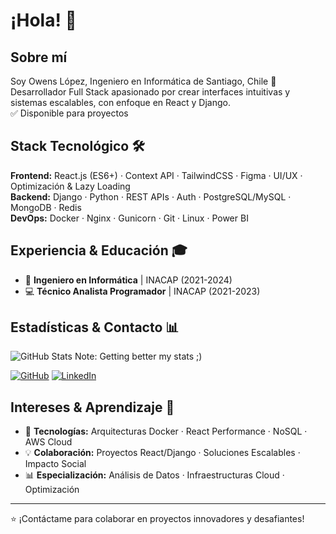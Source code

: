 
# ¡Hola! 👋 

## Sobre mí
Soy Owens López, Ingeniero en Informática de Santiago, Chile 📍  
Desarrollador Full Stack apasionado por crear interfaces intuitivas y sistemas escalables, con enfoque en React y Django.  
✅ Disponible para proyectos

## Stack Tecnológico 🛠

**Frontend:** React.js (ES6+) · Context API · TailwindCSS · Figma · UI/UX · Optimización & Lazy Loading  
**Backend:** Django · Python · REST APIs · Auth · PostgreSQL/MySQL · MongoDB · Redis  
**DevOps:** Docker · Nginx · Gunicorn · Git · Linux · Power BI

## Experiencia & Educación 🎓
- 🎯 **Ingeniero en Informática** | INACAP (2021-2024)
- 💻 **Técnico Analista Programador** | INACAP (2021-2023)

## Estadísticas & Contacto 📊
![GitHub Stats](https://github-readme-stats.vercel.app/api?username=OwensLopez211&show_icons=true&theme=radical)
Note: Getting better my stats ;)

[![GitHub](https://img.shields.io/badge/GitHub-@OwensLopez211-black?style=flat&logo=github)](https://github.com/OwensLopez211)
[![LinkedIn](https://img.shields.io/badge/LinkedIn-Owens_López-blue?style=flat&logo=linkedin)](https://linkedin.com/in/owens-l%C3%B3pez)

## Intereses & Aprendizaje 🌱
- 🚀 **Tecnologías:** Arquitecturas Docker · React Performance · NoSQL · AWS Cloud
- 💡 **Colaboración:** Proyectos React/Django · Soluciones Escalables · Impacto Social
- 📊 **Especialización:** Análisis de Datos · Infraestructuras Cloud · Optimización

---
⭐️ ¡Contáctame para colaborar en proyectos innovadores y desafiantes!
